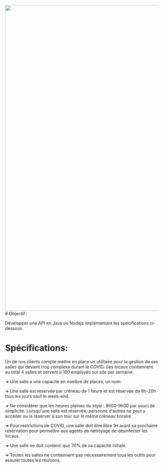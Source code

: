     
   
  <img src="https://annuaire.frenchtechbordeaux.com/rails/active_storage/representations/redirect/eyJfcmFpbHMiOnsibWVzc2FnZSI6IkJBaEpJaWxrWVRsbE5ESmhNUzB3TVdaaUxUUXpZV1V0WVRKa1lTMHhOalUxT1dGa05EQTRNMklHT2daRlZBPT0iLCJleHAiOm51bGwsInB1ciI6ImJsb2JfaWQifX0=--b78d903af1ed20b86bf15ebed0c33bd8a60bdc75/eyJfcmFpbHMiOnsibWVzc2FnZSI6IkJBaDdCem9MWm05eWJXRjBTU0lJY0c1bkJqb0dSVlE2RTNKbGMybDZaVjloYm1SZmNHRmtXd2hwQXVnRGFRSllBbnNHT2d4bmNtRjJhWFI1U1NJTFkyVnVkR1Z5QmpzR1ZBPT0iLCJleHAiOm51bGwsInB1ciI6InZhcmlhdGlvbiJ9fQ==--5cc82a823598ae055dae7981475ce1a5e59b4cce/Logo-Zenika-Horizontal-Black.png" width="1000px">
# Objectif :

Développer une API en Java ou Nodejs implémentant les spécifications ci-dessous

# Spécifications:

Un de nos clients compte mettre en place un utilitaire pour la gestion de ses salles
qui devient trop complexe durant le COVID.
Ses locaux contiennent au total 4 salles et servent à 100 employés sur site
par semaine.

➔ Une salle a une capacité en nombre de places, un nom.

➔ Une salle est réservée par créneau de 1 heure et est réservée de 8h-20h tous
les jours sauf le week-end.

➔ Ne considérer que les heures pleines du style : 8h00-9h00 par souci de
simplicité. Lorsqu'une salle est réservée, personne d'autres ne peut y accéder
ou la réserver à son tour sur le même créneau horaire.

➔ Pour restrictions de COVID, une salle doit être libre 1H avant sa prochaine
réservation pour permettre aux agents de nettoyage de désinfecter les
locaux.

➔ Une salle ne doit contenir que 70% de sa capacité initiale.

➔ Toutes les salles ne contiennent pas nécessairement tous les outils pour
assurer toutes les réunions.
